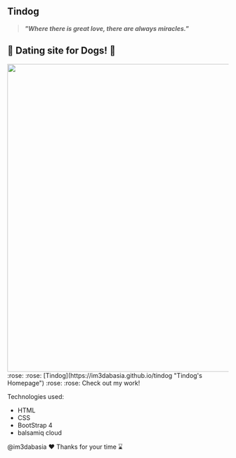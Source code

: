 ## Tindog
>***"Where there is great love, there are always miracles."***
## 	:revolving_hearts: Dating site for Dogs! :couplekiss:
<img src="https://user-images.githubusercontent.com/76681468/152573178-13a7555f-80c7-4332-8da1-41c86bc2cd9c.png" width="700">
:rose: :rose: 
[Tindog](https://im3dabasia.github.io/tindog "Tindog's Homepage")
:rose: :rose: 
Check out my work!

Technologies used:
- HTML
- CSS
- BootStrap 4
- balsamiq cloud

@im3dabasia :heart: Thanks for your time :hourglass:

<!-- ![image](https://user-images.githubusercontent.com/76681468/152573178-13a7555f-80c7-4332-8da1-41c86bc2cd9c.png) -->
